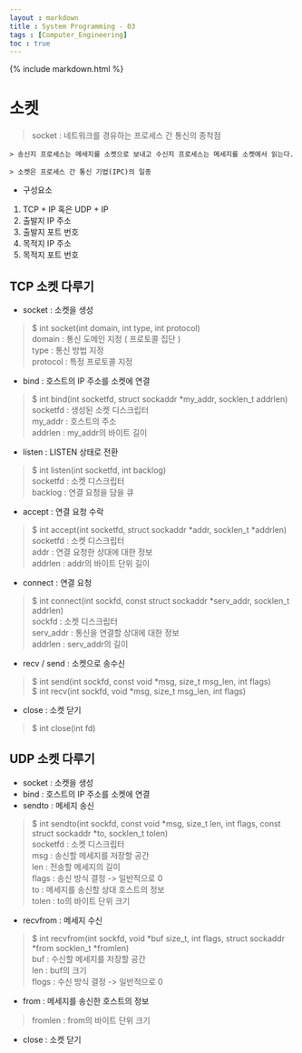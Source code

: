 ```yaml
---
layout : markdown
title : System Programming - 03
tags : [Computer_Engineering]
toc : true
---
```


{% include markdown.html %}

# 소켓

> socket : 네트워크를 경유하는 프로세스 간 통신의 종착점

```
> 송신지 프로세스는 메세지를 소켓으로 보내고 수신지 프로세스는 메세지를 소켓에서 읽는다.

> 소켓은 프로세스 간 통신 기법(IPC)의 일종
```

- 구성요소
1. TCP + IP 혹은 UDP + IP
2. 출발지 IP 주소
3. 출발지 포트 번호
4. 목적지 IP 주소
5. 목적지 포트 번호

## TCP 소켓 다루기

- socket : 소켓을 생성
> $ int socket(int domain, int type, int protocol)  
> domain : 통신 도메인 지정 ( 프로토콜 집단 )  
> type : 통신 방법 지정  
> protocol : 특정 프로토콜 지정
- bind : 호스트의 IP 주소를 소켓에 연결
> $ int bind(int socketfd, struct sockaddr *my_addr, socklen_t addrlen)  
> socketfd : 생성된 소켓 디스크립터  
> my_addr : 호스트의 주소  
> addrlen : my_addr의 바이트 길이
- listen : LISTEN 상태로 전환
> $ int listen(int socketfd, int backlog)  
> socketfd : 소켓 디스크립터  
> backlog : 연결 요청을 담을 큐
- accept : 연결 요청 수락
> $ int accept(int socketfd, struct sockaddr *addr, socklen_t *addrlen)  
> socketfd : 소켓 디스크립터  
> addr : 연결 요청한 상대에 대한 정보  
> addrlen : addr의 바이트 단위 길이
- connect : 연결 요청
> $ int connect(int sockfd, const struct sockaddr *serv_addr, socklen_t addrlen)  
> sockfd : 소켓 디스크립터  
> serv_addr : 통신을 연결할 상대에 대한 정보  
> addrlen : serv_addr의 길이
- recv / send : 소켓으로 송수신
> $ int send(int sockfd, const void *msg, size_t msg_len, int flags)  
> $ int recv(int sockfd, void *msg, size_t msg_len, int flags)
- close : 소켓 닫기
> $ int close(int fd)


## UDP 소켓 다루기

- socket : 소켓을 생성
- bind : 호스트의 IP 주소를 소켓에 연결
- sendto : 메세지 송신
> $ int sendto(int sockfd, const void *msg, size_t len, int flags, const struct sockaddr *to, socklen_t tolen)  
> socketfd : 소켓 디스크립터  
> msg : 송신할 메세지를 저장할 공간  
> len : 전송할 메세지의 길이  
> flags : 송신 방식 결정 -> 일반적으로 0  
> to : 메세지를 송신할 상대 호스트의 정보  
> tolen : to의 바이트 단위 크기
- recvfrom : 메세지 수신
> $ int recvfrom(int sockfd, void *buf size_t, int flags, struct sockaddr *from socklen_t *fromlen)  
> buf : 수신할 메세지를 저장할 공간  
> len : buf의 크기  
> flogs : 수신 방식 결정 -> 일반적으로 0
- from : 메세지를 송신한 호스트의 정보  
> fromlen : from의 바이트 단위 크기
- close : 소켓 닫기
